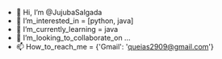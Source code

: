 - 👋 Hi, I’m @JujubaSalgada
- 👀 I’m_interested_in = [python, java]
- 🌱 I’m_currently_learning = java
- 💞️ I’m_looking_to_collaborate_on ...
- 📫 How_to_reach_me =  {'Gmail': 'queias2909@gmail.com'}

<!---
JujubaSalgada/JujubaSalgada is a ✨ special ✨ repository because its `README.md` (this file) appears on your GitHub profile.
You can click the Preview link to take a look at your changes.
--->
